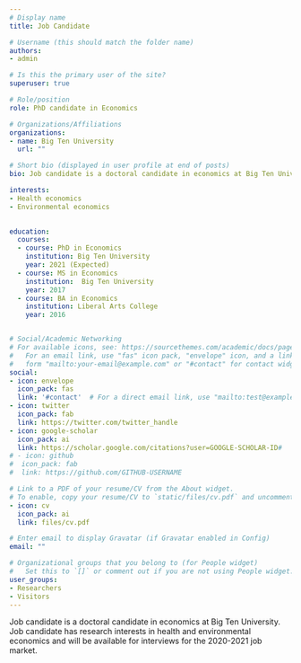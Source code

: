 ```yaml
---
# Display name
title: Job Candidate

# Username (this should match the folder name)
authors:
- admin

# Is this the primary user of the site?
superuser: true

# Role/position
role: PhD candidate in Economics

# Organizations/Affiliations
organizations:
- name: Big Ten University
  url: ""

# Short bio (displayed in user profile at end of posts)
bio: Job candidate is a doctoral candidate in economics at Big Ten University. Job candidate has research interests in health and environmental economics. 

interests:
- Health economics
- Environmental economics
 

education:
  courses:
  - course: PhD in Economics
    institution: Big Ten University
    year: 2021 (Expected)
  - course: MS in Economics
    institution:  Big Ten University
    year: 2017  
  - course: BA in Economics
    institution: Liberal Arts College
    year: 2016


# Social/Academic Networking
# For available icons, see: https://sourcethemes.com/academic/docs/page-builder/#icons
#   For an email link, use "fas" icon pack, "envelope" icon, and a link in the
#   form "mailto:your-email@example.com" or "#contact" for contact widget.
social:
- icon: envelope
  icon_pack: fas
  link: '#contact'  # For a direct email link, use "mailto:test@example.org".
- icon: twitter
  icon_pack: fab
  link: https://twitter.com/twitter_handle
- icon: google-scholar
  icon_pack: ai
  link: https://scholar.google.com/citations?user=GOOGLE-SCHOLAR-ID#
# - icon: github
#  icon_pack: fab
#  link: https://github.com/GITHUB-USERNAME

# Link to a PDF of your resume/CV from the About widget.
# To enable, copy your resume/CV to `static/files/cv.pdf` and uncomment the lines below.
- icon: cv
  icon_pack: ai
  link: files/cv.pdf

# Enter email to display Gravatar (if Gravatar enabled in Config)
email: ""

# Organizational groups that you belong to (for People widget)
#   Set this to `[]` or comment out if you are not using People widget.
user_groups:
- Researchers
- Visitors
---
```


Job candidate is a doctoral candidate in economics at Big Ten University. Job candidate has research interests in health and environmental economics and will be available for interviews for the 2020-2021 job market. 

